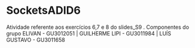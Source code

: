 # SocketsADID6
Atividade referente aos exercícios 6,7 e 8 do slides_S9 . Componentes do grupo ELIVAN - GU3012051 | GUILHERME LIPI - GU3011984 | LUÍS GUSTAVO - GU3011658
